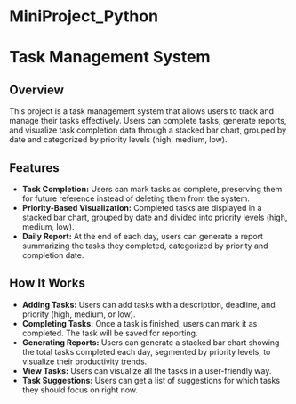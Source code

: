 # MiniProject_Python

# Task Management System

## Overview  
This project is a task management system that allows users to track and manage their tasks effectively. Users can complete tasks, generate reports, and visualize task completion data through a stacked bar chart, grouped by date and categorized by priority levels (high, medium, low).

## Features  
- **Task Completion:** Users can mark tasks as complete, preserving them for future reference instead of deleting them from the system.  
- **Priority-Based Visualization:** Completed tasks are displayed in a stacked bar chart, grouped by date and divided into priority levels (high, medium, low).  
- **Daily Report:** At the end of each day, users can generate a report summarizing the tasks they completed, categorized by priority and completion date.

## How It Works  
- **Adding Tasks:** Users can add tasks with a description, deadline, and priority (high, medium, or low).  
- **Completing Tasks:** Once a task is finished, users can mark it as completed. The task will be saved for reporting.  
- **Generating Reports:** Users can generate a stacked bar chart showing the total tasks completed each day, segmented by priority levels, to visualize their productivity trends.  
- **View Tasks:** Users can visualize all the tasks in a user-friendly way.  
- **Task Suggestions:** Users can get a list of suggestions for which tasks they should focus on right now.
